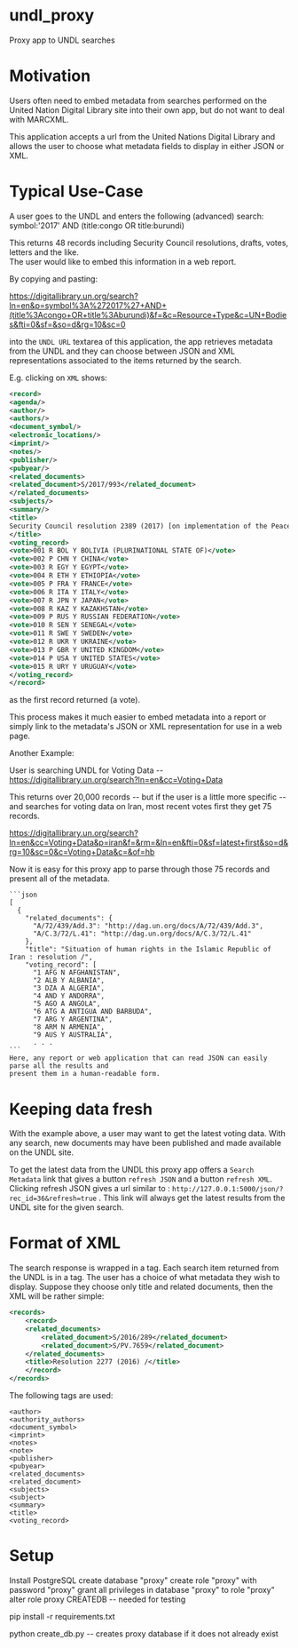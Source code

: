 # undl_proxy
Proxy app to UNDL searches

# Motivation

Users often need to embed metadata from searches performed on the 
United Nation Digital Library site into their own app, but do
not want to deal with MARCXML.

This application accepts a url from the United Nations Digital
Library and allows the user to choose what metadata fields to
display in either JSON or XML.

# Typical Use-Case

A user goes to the UNDL and enters the following (advanced) search:
symbol:'2017' AND (title:congo OR title:burundi)

This returns 48 records including Security Council resolutions, drafts, votes, letters and the like.  
The user would like to embed this information in a web report.

By copying and pasting:

https://digitallibrary.un.org/search?ln=en&p=symbol%3A%272017%27+AND+(title%3Acongo+OR+title%3Aburundi)&f=&c=Resource+Type&c=UN+Bodies&fti=0&sf=&so=d&rg=10&sc=0

into the `UNDL URL` textarea of this application, the app retrieves metadata from the UNDL and 
they can choose between JSON and XML representations associated to the items returned by
the search.

E.g. clicking on `XML` shows: 

```xml
<record>
<agenda/>
<author/>
<authors/>
<document_symbol/>
<electronic_locations/>
<imprint/>
<notes/>
<publisher/>
<pubyear/>
<related_documents>
<related_document>S/2017/993</related_document>
</related_documents>
<subjects/>
<summary/>
<title>
Security Council resolution 2389 (2017) [on implementation of the Peace, Security and Cooperation Framework for the Democratic Republic of the Congo and the Region]
</title>
<voting_record>
<vote>001 R BOL Y BOLIVIA (PLURINATIONAL STATE OF)</vote>
<vote>002 P CHN Y CHINA</vote>
<vote>003 R EGY Y EGYPT</vote>
<vote>004 R ETH Y ETHIOPIA</vote>
<vote>005 P FRA Y FRANCE</vote>
<vote>006 R ITA Y ITALY</vote>
<vote>007 R JPN Y JAPAN</vote>
<vote>008 R KAZ Y KAZAKHSTAN</vote>
<vote>009 P RUS Y RUSSIAN FEDERATION</vote>
<vote>010 R SEN Y SENEGAL</vote>
<vote>011 R SWE Y SWEDEN</vote>
<vote>012 R UKR Y UKRAINE</vote>
<vote>013 P GBR Y UNITED KINGDOM</vote>
<vote>014 P USA Y UNITED STATES</vote>
<vote>015 R URY Y URUGUAY</vote>
</voting_record>
</record>
```

as the first record returned (a vote).

This process makes it much easier to embed metadata into a report or simply link to the metadata's JSON
or XML representation for use in a web page.

Another Example:

User is searching UNDL for Voting Data -- https://digitallibrary.un.org/search?ln=en&cc=Voting+Data

This returns over 20,000 records -- but if the user is a little more specific -- and searches for 
voting data on Iran, most recent votes first they get 75 records.

https://digitallibrary.un.org/search?ln=en&cc=Voting+Data&p=iran&f=&rm=&ln=en&fti=0&sf=latest+first&so=d&rg=10&sc=0&c=Voting+Data&c=&of=hb

Now it is easy for this proxy app to parse through those 75 records and present all of the 
metadata.

    ```json
    [
      {
        "related_documents": {
          "A/72/439/Add.3": "http://dag.un.org/docs/A/72/439/Add.3",
          "A/C.3/72/L.41": "http://dag.un.org/docs/A/C.3/72/L.41"
        },
        "title": "Situation of human rights in the Islamic Republic of Iran : resolution /",
        "voting_record": [
          "1 AFG N AFGHANISTAN",
          "2 ALB Y ALBANIA",
          "3 DZA A ALGERIA",
          "4 AND Y ANDORRA",
          "5 AGO A ANGOLA",
          "6 ATG A ANTIGUA AND BARBUDA",
          "7 ARG Y ARGENTINA",
          "8 ARM N ARMENIA",
          "9 AUS Y AUSTRALIA",
          . . .
    ```
    Here, any report or web application that can read JSON can easily parse all the results and 
    present them in a human-readable form.


# Keeping data fresh

With the example above, a user may want to get the latest voting data.  With any search, 
new documents may have been published and made available on the UNDL site.

To get the latest data from the UNDL this proxy app offers a `Search Metadata` link that gives
a button `refresh JSON` and a button `refresh XML`.  Clicking refresh JSON gives a 
url similar to : `http://127.0.0.1:5000/json/?rec_id=36&refresh=true` . This
link will always get the latest results from the UNDL site for the given search.

# Format of XML
The search response is wrapped in a <records> tag.  Each search item returned from
the UNDL is in a <record> tag.  The user has a choice of what metadata they wish
to display.  Suppose they choose only title and related documents, then the XML will be
rather simple:
```xml
<records>
    <record>
    <related_documents>
        <related_document>S/2016/289</related_document>
        <related_document>S/PV.7659</related_document>
    </related_documents>
    <title>Resolution 2277 (2016) /</title>
    </record>
</records>
```

The following tags are used:
```xml<agenda>
<author>
<authority_authors>
<document_symbol>
<imprint>
<notes>
<note>
<publisher>
<pubyear>
<related_documents>
<related_document>
<subjects>
<subject>
<summary>
<title>
<voting_record>
```


# Setup

Install PostgreSQL
create database "proxy"
create role "proxy" with password "proxy"
grant all privileges in database "proxy" to role "proxy"
alter role proxy CREATEDB -- needed for testing

pip install -r requirements.txt

python create_db.py -- creates proxy database if it does not already exist

